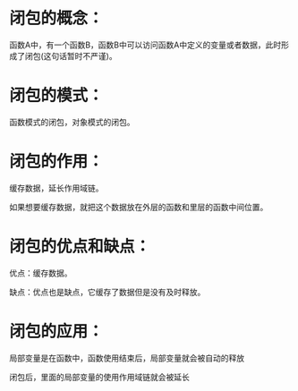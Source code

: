 # 闭包的概念：

函数A中，有一个函数B，函数B中可以访问函数A中定义的变量或者数据，此时形成了闭包(这句话暂时不严谨)。

# 闭包的模式：

函数模式的闭包，对象模式的闭包。

# 闭包的作用：

缓存数据，延长作用域链。

如果想要缓存数据，就把这个数据放在外层的函数和里层的函数中间位置。	

# 闭包的优点和缺点：

优点：缓存数据。

缺点：优点也是缺点，它缓存了数据但是没有及时释放。

# 闭包的应用：

局部变量是在函数中，函数使用结束后，局部变量就会被自动的释放

闭包后，里面的局部变量的使用作用域链就会被延长

